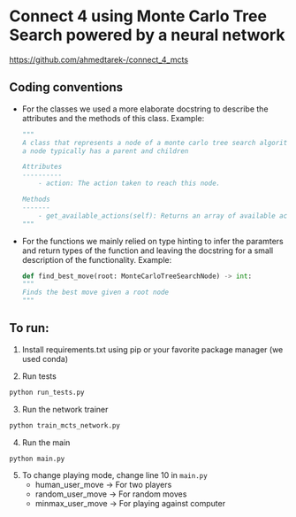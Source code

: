 # Connect 4 using Monte Carlo Tree Search powered by a neural network
https://github.com/ahmedtarek-/connect_4_mcts

## Coding conventions

- For the classes we used a more elaborate docstring to describe the attributes and the
    methods of this class. Example:
    ```python
    """
    A class that represents a node of a monte carlo tree search algorithm
    a node typically has a parent and children

    Attributes
    ----------
        - action: The action taken to reach this node.

    Methods
    -------
        - get_available_actions(self): Returns an array of available actions.
    """
    ```
- For the functions we mainly relied on type hinting to infer the paramters and
    return types of the function and leaving the docstring for a small description of
    the functionality. Example:
    ```python
    def find_best_move(root: MonteCarloTreeSearchNode) -> int:
    """
    Finds the best move given a root node
    """
    ```

## To run:

1. Install requirements.txt using pip or your favorite package manager (we used conda)

2. Run tests
```bash
python run_tests.py
```

3. Run the network trainer
```bash
python train_mcts_network.py
```

4. Run the main
```bash
python main.py
```

5. To change playing mode, change line 10 in `main.py`
    - human_user_move  -> For two players
    - random_user_move -> For random moves
    - minmax_user_move -> For playing against computer
